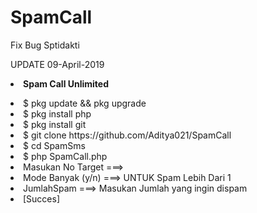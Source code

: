 # SpamCall
Fix Bug Sptidakti


UPDATE 09-April-2019
<b><li>Spam Call Unlimited</b>
<li>$ pkg update && pkg upgrade
<li>$ pkg install php
<li>$ pkg install git
<li>$ git clone https://github.com/Aditya021/SpamCall
<li>$ cd SpamSms
<li>$ php SpamCall.php
<li> Masukan No Target ===> 
<li> Mode Banyak (y/n) ===> UNTUK Spam Lebih Dari 1
<li> JumlahSpam ===> Masukan Jumlah yang ingin dispam
<li> [Succes]
